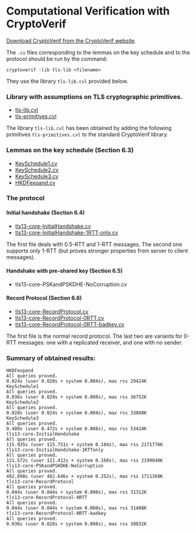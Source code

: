 # Computational Verification with CryptoVerif

[Download CryptoVerif from the CryptoVerif website](http://cryptoverif.inria.fr).

The `.cv` files corresponding to the lemmas on the key schedule and to the protocol should be run by the command:

    cryptoverif -lib tls-lib <filename>

They use the library `tls-lib.cvl` provided below.

### Library with assumptions on TLS cryptographic primitives.

* [tls-lib.cvl](tls-lib.cvl)
* [tls-primitives.cvl](tls-primitives.cvl)

The library `tls-lib.cvl` has been obtained by adding the following primitives `tls-primitives.cvl` to the standard CryptoVerif library.

### Lemmas on the key schedule (Section 6.3)

* [KeySchedule1.cv](KeySchedule1.cv)
* [KeySchedule2.cv](KeySchedule2.cv)
* [KeySchedule3.cv](KeySchedule3.cv)
* [HKDFexpand.cv](HKDFexpand.cv)

### The protocol

#### Initial handshake (Section 6.4)

* [tls13-core-InitialHandshake.cv](tls13-core-InitialHandshake.cv)
* [tls13-core-InitialHandshake-1RTT-only.cv](tls13-core-InitialHandshake-1RTT-only.cv)

The first file deals with 0.5-RTT and 1-RTT messages. The second one supports only 1-RTT (but proves stronger properties from server to client messages).

#### Handshake with pre-shared key (Section 6.5)

* tls13-core-PSKandPSKDHE-NoCorruption.cv

#### Record Protocol (Section 6.6)

* [tls13-core-RecordProtocol.cv](tls13-core-RecordProtocol.cv)
* [tls13-core-RecordProtocol-0RTT.cv](tls13-core-RecordProtocol-0RTT.cv)
* [tls13-core-RecordProtocol-0RTT-badkey.cv](tls13-core-RecordProtocol-0RTT-badkey.cv)

The first file is the normal record protocol. The last two are variants for 0-RTT messages: one with a replicated receiver, and one with no sender.
	
### Summary of obtained results:

    HKDFexpand
    All queries proved.
    0.024s (user 0.020s + system 0.004s), max rss 29424K
    KeySchedule1
    All queries proved.
    0.036s (user 0.028s + system 0.008s), max rss 36752K
    KeySchedule2
    All queries proved.
    0.028s (user 0.024s + system 0.004s), max rss 33808K
    KeySchedule3
    All queries proved.
    0.480s (user 0.472s + system 0.008s), max rss 53424K
    tls13-core-InitialHandshake
    All queries proved.
    115.935s (user 115.751s + system 0.184s), max rss 2171776K
    tls13-core-InitialHandshake-1RTTonly
    All queries proved.
    121.572s (user 121.412s + system 0.160s), max rss 2199040K
    tls13-core-PSKandPSKDHE-NoCorruption
    All queries proved.
    482.898s (user 482.646s + system 0.252s), max rss 1711360K
    tls13-core-RecordProtocol
    All queries proved.
    0.044s (user 0.044s + system 0.000s), max rss 31312K
    tls13-core-RecordProtocol-0RTT
    All queries proved.
    0.044s (user 0.044s + system 0.000s), max rss 31408K
    tls13-core-RecordProtocol-0RTT-badkey
    All queries proved.
    0.036s (user 0.028s + system 0.008s), max rss 30032K
